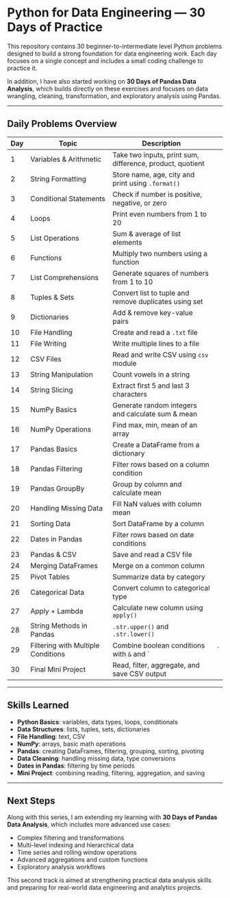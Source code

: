 # Python for Data Engineering — 30 Days of Practice

This repository contains 30 beginner-to-intermediate level Python problems designed to build a strong foundation for data engineering work.
Each day focuses on a single concept and includes a small coding challenge to practice it.

In addition, I have also started working on **30 Days of Pandas Data Analysis**, which builds directly on these exercises and focuses on data wrangling, cleaning, transformation, and exploratory analysis using Pandas.

---

## Daily Problems Overview

| Day | Topic                              | Description                                               |    |
| --- | ---------------------------------- | --------------------------------------------------------- | -- |
| 1   | Variables & Arithmetic             | Take two inputs, print sum, difference, product, quotient |    |
| 2   | String Formatting                  | Store name, age, city and print using `.format()`         |    |
| 3   | Conditional Statements             | Check if number is positive, negative, or zero            |    |
| 4   | Loops                              | Print even numbers from 1 to 20                           |    |
| 5   | List Operations                    | Sum & average of list elements                            |    |
| 6   | Functions                          | Multiply two numbers using a function                     |    |
| 7   | List Comprehensions                | Generate squares of numbers from 1 to 10                  |    |
| 8   | Tuples & Sets                      | Convert list to tuple and remove duplicates using set     |    |
| 9   | Dictionaries                       | Add & remove key-value pairs                              |    |
| 10  | File Handling                      | Create and read a `.txt` file                             |    |
| 11  | File Writing                       | Write multiple lines to a file                            |    |
| 12  | CSV Files                          | Read and write CSV using `csv` module                     |    |
| 13  | String Manipulation                | Count vowels in a string                                  |    |
| 14  | String Slicing                     | Extract first 5 and last 3 characters                     |    |
| 15  | NumPy Basics                       | Generate random integers and calculate sum & mean         |    |
| 16  | NumPy Operations                   | Find max, min, mean of an array                           |    |
| 17  | Pandas Basics                      | Create a DataFrame from a dictionary                      |    |
| 18  | Pandas Filtering                   | Filter rows based on a column condition                   |    |
| 19  | Pandas GroupBy                     | Group by column and calculate mean                        |    |
| 20  | Handling Missing Data              | Fill NaN values with column mean                          |    |
| 21  | Sorting Data                       | Sort DataFrame by a column                                |    |
| 22  | Dates in Pandas                    | Filter rows based on date conditions                      |    |
| 23  | Pandas & CSV                       | Save and read a CSV file                                  |    |
| 24  | Merging DataFrames                 | Merge on a common column                                  |    |
| 25  | Pivot Tables                       | Summarize data by category                                |    |
| 26  | Categorical Data                   | Convert column to categorical type                        |    |
| 27  | Apply + Lambda                     | Calculate new column using `apply()`                      |    |
| 28  | String Methods in Pandas           | `.str.upper()` and `.str.lower()`                         |    |
| 29  | Filtering with Multiple Conditions | Combine boolean conditions with `&` and \`                | \` |
| 30  | Final Mini Project                 | Read, filter, aggregate, and save CSV output              |    |

---

## Skills Learned

* **Python Basics**: variables, data types, loops, conditionals
* **Data Structures**: lists, tuples, sets, dictionaries
* **File Handling**: text, CSV
* **NumPy**: arrays, basic math operations
* **Pandas**: creating DataFrames, filtering, grouping, sorting, pivoting
* **Data Cleaning**: handling missing data, type conversions
* **Dates in Pandas**: filtering by time periods
* **Mini Project**: combining reading, filtering, aggregation, and saving

---

## Next Steps

Along with this series, I am extending my learning with **30 Days of Pandas Data Analysis**, which includes more advanced use cases:

* Complex filtering and transformations
* Multi-level indexing and hierarchical data
* Time series and rolling window operations
* Advanced aggregations and custom functions
* Exploratory analysis workflows

This second track is aimed at strengthening practical data analysis skills and preparing for real-world data engineering and analytics projects.
